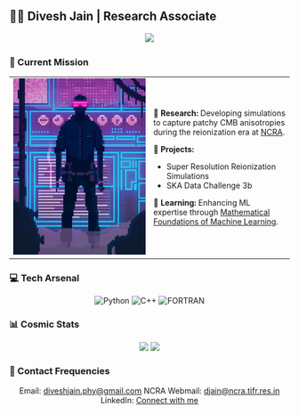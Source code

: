 ## 👨‍🚀 Divesh Jain | Research Associate

<div align="center">
  <img src="https://readme-typing-svg.herokuapp.com?font=Orbitron&size=30&color=00FFFF&center=true&vCenter=true&width=500&height=100&lines=Computational+Cosmology;Machine+Learning;Statistics">
</div>

### 🌌 Current Mission

<table>
  <tr>
    <td width="50%">
      <img src="https://github.com/diveshjain-phy/assets/blob/main/robot.gif" width="100%">
    </td>
    <td width="50%">
      <p><strong>🔬 Research:</strong> Developing simulations to capture patchy CMB anisotropies during the reionization era at <a href="https://www.ncra.tifr.res.in/ncra/people/Academic_StudentsPage?oid=337">NCRA</a>.</p>
      <p><strong>🚀 Projects:</strong></p>
      <ul>
        <li>Super Resolution Reionization Simulations</li>
        <li>SKA Data Challenge 3b</li>
      </ul>
      <p><strong>🧠 Learning:</strong> Enhancing ML expertise through <a href="https://www.udemy.com/course/machine-learning-data-science-foundations-masterclass/">Mathematical Foundations of Machine Learning</a>.</p>
    </td>
  </tr>
</table>

### 💻 Tech Arsenal

<div align="center">
  
![Python](https://img.shields.io/badge/-Python-black?style=flat-square&logo=python)
![C++](https://img.shields.io/badge/-C++-black?style=flat-square&logo=cplusplus)
![FORTRAN](https://img.shields.io/badge/-FORTRAN-black?style=flat-square&logo=fortran)

</div>

### 📊 Cosmic Stats

<div align="center">
  <img height="150em" src="https://github-readme-stats.vercel.app/api?username=diveshjain-phy&show_icons=true&theme=radical&title_color=00FFFF&text_color=FF00FF&icon_color=00FFFF&bg_color=0D1117&hide_border=true"/>
  <img height="150em" src="https://github-readme-streak-stats.herokuapp.com/?user=diveshjain-phy&theme=radical&background=0D1117&ring=00FFFF&fire=FF00FF&currStreakLabel=00FFFF&hide_border=true"/>
</div>

### 📡 Contact Frequencies

<div align="center">
  
Email: [diveshjain.phy@gmail.com](mailto:diveshjain.phy@gmail.com)
NCRA Webmail: [djain@ncra.tifr.res.in](mailto:djain@ncra.tifr.res.in)
LinkedIn: [Connect with me](https://www.linkedin.com/in/diveshjain-phy)


</div>



